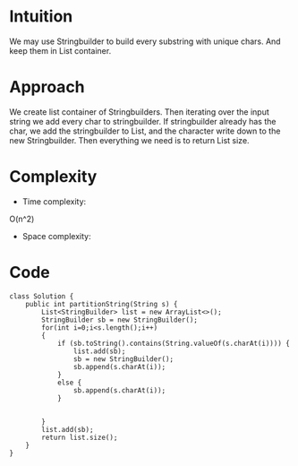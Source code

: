 # Intuition
<!-- Describe your first thoughts on how to solve this problem. -->
We may use Stringbuilder to build every substring with unique chars. And keep them in List container.
# Approach
<!-- Describe your approach to solving the problem. -->
We create list container of Stringbuilders. Then iterating over the input string we add every char to stringbuilder. If stringbuilder already has the char, we add the stringbuilder to List, and the character write down to the new Stringbuilder. Then everything we need is to return List size. 
# Complexity
- Time complexity:
<!-- Add your time complexity here, e.g. $$O(n)$$ -->
O(n^2)
- Space complexity:
<!-- Add your space complexity here, e.g. $$O(n)$$ -->

# Code
```
class Solution {
    public int partitionString(String s) {
        List<StringBuilder> list = new ArrayList<>();
        StringBuilder sb = new StringBuilder();
        for(int i=0;i<s.length();i++)
        {
            if (sb.toString().contains(String.valueOf(s.charAt(i)))) {
                list.add(sb);
                sb = new StringBuilder();
                sb.append(s.charAt(i));
            }
            else {
                sb.append(s.charAt(i));
            }


        }
        list.add(sb);
        return list.size();
    }
}
```